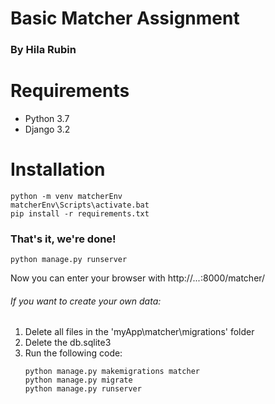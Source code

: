 # Basic Matcher Assignment
### By Hila Rubin

# Requirements

* Python 3.7
* Django 3.2

# Installation
```
python -m venv matcherEnv
matcherEnv\Scripts\activate.bat
pip install -r requirements.txt
```
### That's it, we're done!
```
python manage.py runserver
```
Now you can enter your browser with http://***.*.*.*:8000/matcher/

###### If you want to create your own data:
1. Delete all files in the 'myApp\matcher\migrations' folder
2. Delete the db.sqlite3
3. Run the following code:
      ```
      python manage.py makemigrations matcher
      python manage.py migrate
      python manage.py runserver
      ```

